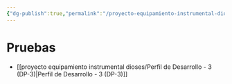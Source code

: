 ```yaml
---
{"dg-publish":true,"permalink":"/proyecto-equipamiento-instrumental-dioses/evaluacion-de-psicomotricidad/"}
---
```


# Pruebas
- [[proyecto equipamiento instrumental dioses/Perfil de Desarrollo - 3 (DP-3)\|Perfil de Desarrollo - 3 (DP-3)]]